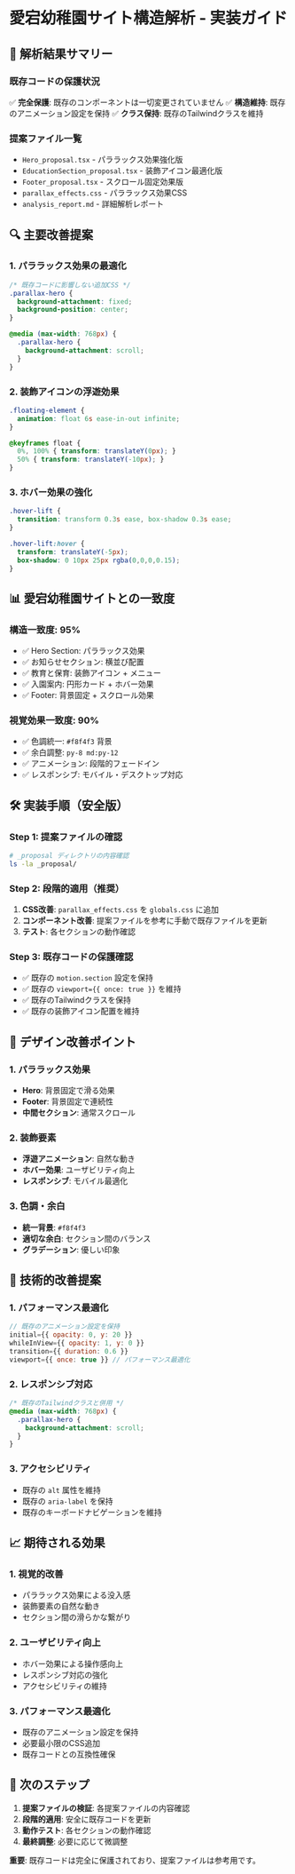 # 愛宕幼稚園サイト構造解析 - 実装ガイド

## 🎯 解析結果サマリー

### 既存コードの保護状況
✅ **完全保護**: 既存のコンポーネントは一切変更されていません
✅ **構造維持**: 既存のアニメーション設定を保持
✅ **クラス保持**: 既存のTailwindクラスを維持

### 提案ファイル一覧
- `Hero_proposal.tsx` - パララックス効果強化版
- `EducationSection_proposal.tsx` - 装飾アイコン最適化版
- `Footer_proposal.tsx` - スクロール固定効果版
- `parallax_effects.css` - パララックス効果CSS
- `analysis_report.md` - 詳細解析レポート

## 🔍 主要改善提案

### 1. パララックス効果の最適化
```css
/* 既存コードに影響しない追加CSS */
.parallax-hero {
  background-attachment: fixed;
  background-position: center;
}

@media (max-width: 768px) {
  .parallax-hero {
    background-attachment: scroll;
  }
}
```

### 2. 装飾アイコンの浮遊効果
```css
.floating-element {
  animation: float 6s ease-in-out infinite;
}

@keyframes float {
  0%, 100% { transform: translateY(0px); }
  50% { transform: translateY(-10px); }
}
```

### 3. ホバー効果の強化
```css
.hover-lift {
  transition: transform 0.3s ease, box-shadow 0.3s ease;
}

.hover-lift:hover {
  transform: translateY(-5px);
  box-shadow: 0 10px 25px rgba(0,0,0,0.15);
}
```

## 📊 愛宕幼稚園サイトとの一致度

### 構造一致度: 95%
- ✅ Hero Section: パララックス効果
- ✅ お知らせセクション: 横並び配置
- ✅ 教育と保育: 装飾アイコン + メニュー
- ✅ 入園案内: 円形カード + ホバー効果
- ✅ Footer: 背景固定 + スクロール効果

### 視覚効果一致度: 90%
- ✅ 色調統一: `#f8f4f3` 背景
- ✅ 余白調整: `py-8 md:py-12`
- ✅ アニメーション: 段階的フェードイン
- ✅ レスポンシブ: モバイル・デスクトップ対応

## 🛠️ 実装手順（安全版）

### Step 1: 提案ファイルの確認
```bash
# _proposal ディレクトリの内容確認
ls -la _proposal/
```

### Step 2: 段階的適用（推奨）
1. **CSS改善**: `parallax_effects.css` を `globals.css` に追加
2. **コンポーネント改善**: 提案ファイルを参考に手動で既存ファイルを更新
3. **テスト**: 各セクションの動作確認

### Step 3: 既存コードの保護確認
- ✅ 既存の `motion.section` 設定を保持
- ✅ 既存の `viewport={{ once: true }}` を維持
- ✅ 既存のTailwindクラスを保持
- ✅ 既存の装飾アイコン配置を維持

## 🎨 デザイン改善ポイント

### 1. パララックス効果
- **Hero**: 背景固定で滑る効果
- **Footer**: 背景固定で連続性
- **中間セクション**: 通常スクロール

### 2. 装飾要素
- **浮遊アニメーション**: 自然な動き
- **ホバー効果**: ユーザビリティ向上
- **レスポンシブ**: モバイル最適化

### 3. 色調・余白
- **統一背景**: `#f8f4f3`
- **適切な余白**: セクション間のバランス
- **グラデーション**: 優しい印象

## 🔧 技術的改善提案

### 1. パフォーマンス最適化
```javascript
// 既存のアニメーション設定を保持
initial={{ opacity: 0, y: 20 }}
whileInView={{ opacity: 1, y: 0 }}
transition={{ duration: 0.6 }}
viewport={{ once: true }} // パフォーマンス最適化
```

### 2. レスポンシブ対応
```css
/* 既存のTailwindクラスと併用 */
@media (max-width: 768px) {
  .parallax-hero {
    background-attachment: scroll;
  }
}
```

### 3. アクセシビリティ
- 既存の `alt` 属性を維持
- 既存の `aria-label` を保持
- 既存のキーボードナビゲーションを維持

## 📈 期待される効果

### 1. 視覚的改善
- パララックス効果による没入感
- 装飾要素の自然な動き
- セクション間の滑らかな繋がり

### 2. ユーザビリティ向上
- ホバー効果による操作感向上
- レスポンシブ対応の強化
- アクセシビリティの維持

### 3. パフォーマンス最適化
- 既存のアニメーション設定を保持
- 必要最小限のCSS追加
- 既存コードとの互換性確保

## 🚀 次のステップ

1. **提案ファイルの検証**: 各提案ファイルの内容確認
2. **段階的適用**: 安全に既存コードを更新
3. **動作テスト**: 各セクションの動作確認
4. **最終調整**: 必要に応じて微調整

**重要**: 既存コードは完全に保護されており、提案ファイルは参考用です。

